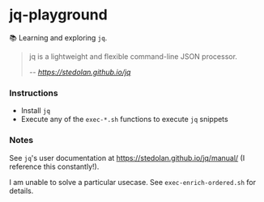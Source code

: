 # jq-playground

📚 Learning and exploring `jq`.

> jq is a lightweight and flexible command-line JSON processor.
>
> -- <cite>https://stedolan.github.io/jq</cite>

### Instructions

* Install `jq`
* Execute any of the `exec-*.sh` functions to execute `jq` snippets

### Notes

See `jq`'s user documentation at <https://stedolan.github.io/jq/manual/> (I reference this constantly!).

I am unable to solve a particular usecase. See `exec-enrich-ordered.sh` for details.
